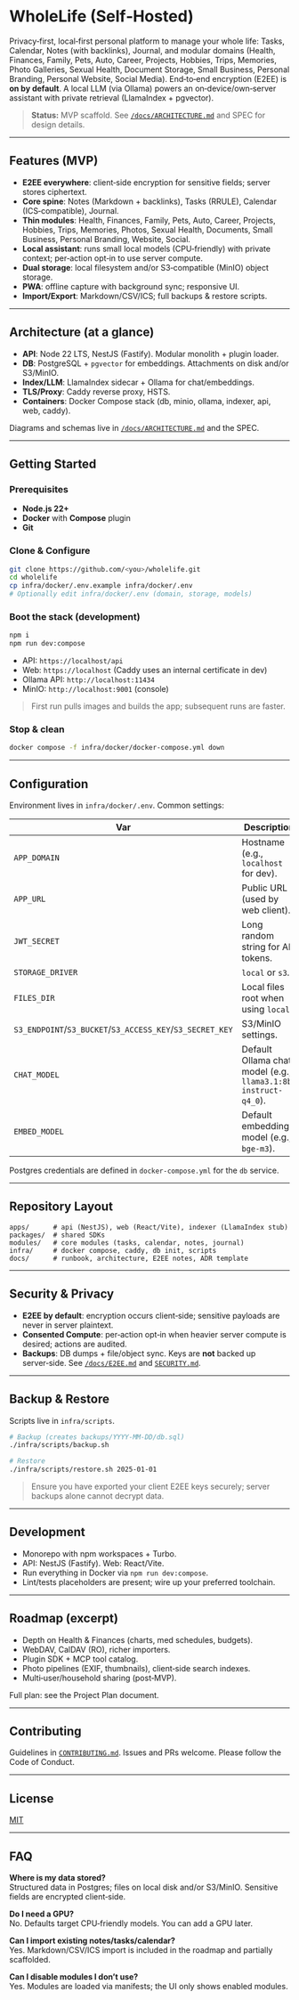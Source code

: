 # WholeLife (Self‑Hosted)

Privacy‑first, local‑first personal platform to manage your whole life: Tasks, Calendar, Notes (with backlinks), Journal, and modular domains (Health, Finances, Family, Pets, Auto, Career, Projects, Hobbies, Trips, Memories, Photo Galleries, Sexual Health, Document Storage, Small Business, Personal Branding, Personal Website, Social Media). End‑to‑end encryption (E2EE) is **on by default**. A local LLM (via Ollama) powers an on‑device/own‑server assistant with private retrieval (LlamaIndex + pgvector).

> **Status:** MVP scaffold. See [`/docs/ARCHITECTURE.md`](docs/ARCHITECTURE.md) and SPEC for design details.

---

## Features (MVP)
- **E2EE everywhere**: client‑side encryption for sensitive fields; server stores ciphertext.
- **Core spine**: Notes (Markdown + backlinks), Tasks (RRULE), Calendar (ICS‑compatible), Journal.
- **Thin modules**: Health, Finances, Family, Pets, Auto, Career, Projects, Hobbies, Trips, Memories, Photos, Sexual Health, Documents, Small Business, Personal Branding, Website, Social.
- **Local assistant**: runs small local models (CPU‑friendly) with private context; per‑action opt‑in to use server compute.
- **Dual storage**: local filesystem and/or S3‑compatible (MinIO) object storage.
- **PWA**: offline capture with background sync; responsive UI.
- **Import/Export**: Markdown/CSV/ICS; full backups & restore scripts.

---

## Architecture (at a glance)
- **API**: Node 22 LTS, NestJS (Fastify). Modular monolith + plugin loader.
- **DB**: PostgreSQL + `pgvector` for embeddings. Attachments on disk and/or S3/MinIO.
- **Index/LLM**: LlamaIndex sidecar + Ollama for chat/embeddings.
- **TLS/Proxy**: Caddy reverse proxy, HSTS.
- **Containers**: Docker Compose stack (db, minio, ollama, indexer, api, web, caddy).

Diagrams and schemas live in [`/docs/ARCHITECTURE.md`](docs/ARCHITECTURE.md) and the SPEC.

---

## Getting Started

### Prerequisites
- **Node.js 22+**
- **Docker** with **Compose** plugin
- **Git**

### Clone & Configure
```bash
git clone https://github.com/<you>/wholelife.git
cd wholelife
cp infra/docker/.env.example infra/docker/.env
# Optionally edit infra/docker/.env (domain, storage, models)
```

### Boot the stack (development)
```bash
npm i
npm run dev:compose
```
- API: `https://localhost/api`
- Web: `https://localhost` (Caddy uses an internal certificate in dev)
- Ollama API: `http://localhost:11434`
- MinIO: `http://localhost:9001` (console)

> First run pulls images and builds the app; subsequent runs are faster.

### Stop & clean
```bash
docker compose -f infra/docker/docker-compose.yml down
```

---

## Configuration
Environment lives in `infra/docker/.env`. Common settings:

| Var | Description |
|-----|-------------|
| `APP_DOMAIN` | Hostname (e.g., `localhost` for dev). |
| `APP_URL` | Public URL (used by web client). |
| `JWT_SECRET` | Long random string for API tokens. |
| `STORAGE_DRIVER` | `local` or `s3`. |
| `FILES_DIR` | Local files root when using `local`. |
| `S3_ENDPOINT`/`S3_BUCKET`/`S3_ACCESS_KEY`/`S3_SECRET_KEY` | S3/MinIO settings. |
| `CHAT_MODEL` | Default Ollama chat model (e.g., `llama3.1:8b-instruct-q4_0`). |
| `EMBED_MODEL` | Default embedding model (e.g., `bge-m3`). |

Postgres credentials are defined in `docker-compose.yml` for the `db` service.

---

## Repository Layout
```
apps/      # api (NestJS), web (React/Vite), indexer (LlamaIndex stub)
packages/  # shared SDKs
modules/   # core modules (tasks, calendar, notes, journal)
infra/     # docker compose, caddy, db init, scripts
docs/      # runbook, architecture, E2EE notes, ADR template
```

---

## Security & Privacy
- **E2EE by default**: encryption occurs client‑side; sensitive payloads are never in server plaintext.
- **Consented Compute**: per‑action opt‑in when heavier server compute is desired; actions are audited.
- **Backups**: DB dumps + file/object sync. Keys are **not** backed up server‑side.
See [`/docs/E2EE.md`](docs/E2EE.md) and [`SECURITY.md`](SECURITY.md).

---

## Backup & Restore
Scripts live in `infra/scripts`.
```bash
# Backup (creates backups/YYYY-MM-DD/db.sql)
./infra/scripts/backup.sh

# Restore
./infra/scripts/restore.sh 2025-01-01
```

> Ensure you have exported your client E2EE keys securely; server backups alone cannot decrypt data.

---

## Development
- Monorepo with npm workspaces + Turbo.
- API: NestJS (Fastify). Web: React/Vite.
- Run everything in Docker via `npm run dev:compose`.
- Lint/tests placeholders are present; wire up your preferred toolchain.

---

## Roadmap (excerpt)
- Depth on Health & Finances (charts, med schedules, budgets).
- WebDAV, CalDAV (RO), richer importers.
- Plugin SDK + MCP tool catalog.
- Photo pipelines (EXIF, thumbnails), client‑side search indexes.
- Multi‑user/household sharing (post‑MVP).

Full plan: see the Project Plan document.

---

## Contributing
Guidelines in [`CONTRIBUTING.md`](CONTRIBUTING.md). Issues and PRs welcome. Please follow the Code of Conduct.

---

## License
[MIT](LICENSE)

---

## FAQ
**Where is my data stored?**  
Structured data in Postgres; files on local disk and/or S3/MinIO. Sensitive fields are encrypted client‑side.

**Do I need a GPU?**  
No. Defaults target CPU‑friendly models. You can add a GPU later.

**Can I import existing notes/tasks/calendar?**  
Yes. Markdown/CSV/ICS import is included in the roadmap and partially scaffolded.

**Can I disable modules I don’t use?**  
Yes. Modules are loaded via manifests; the UI only shows enabled modules.

